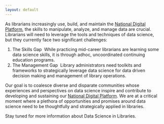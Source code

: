 ```yaml
---
layout: default
---
```


As librarians increasingly use, build, and maintain the [National Digital Platform](https://www.imls.gov/issues/national-issues/national-digital-platform), the skills to manipulate, analyze, and manage data are crucial. Librarians will need to leverage the tools and techniques of data science, but they currently face two significant challenges:

1. The Skills Gap ­ While practicing mid­-career librarians are learning some data science skills, it is through ad­hoc, uncoordinated continuing education programs.
2. The Management Gap ­ Library administrators need toolkits and frameworks to strategically leverage data science for data­ driven decision making and management of library operations.

Our goal is to coalesce diverse and disparate communities whose experiences and perspectives on data science inspire and contribute to developing and sustaining our [National Digital Platform](https://www.imls.gov/issues/national-issues/national-digital-platform). We are at a critical moment where a plethora of opportunities and promises around data science need to be thoughtfully and strategically applied in libraries.

Stay tuned for more information about Data Science in Libraries.
